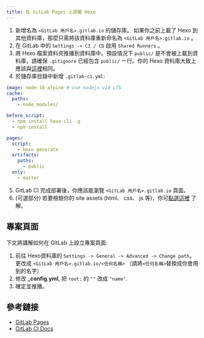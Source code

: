 ```yaml
---
title: 在 GitLab Pages 上部署 Hexo
---
```


1. 新增名為 `<GitLab 用戶名>.gitlab.io` 的儲存庫。 如果你之前上載了 Hexo 到其他資料庫，那麼只需將該資料庫重新命名為 `<GitLab 用戶名>.gitlab.io` 。
2. 在 GitLab 中的 `Settings -> CI / CD` 啟用 `Shared Runners` 。
3. 將 Hexo 檔案資料夾推播到資料庫中。預設情況下 `public/` 是不會被上載到資料庫，請確保 `.gitignore` 已經包含 `public/` 一行。你的 Hexo 資料庫大致上應該與[這裡](https://gitlab.com/pages/hexo)相同。
4. 於儲存庫目錄中新增 `.gitlab-ci.yml`:

``` yml
image: node:10-alpine # use nodejs v10 LTS
cache:
  paths:
    - node_modules/

before_script:
  - npm install hexo-cli -g
  - npm install

pages:
  script:
    - hexo generate
  artifacts:
    paths:
      - public
  only:
    - master
```

5. GitLab CI 完成部署後，你應該能瀏覽 `<GitLab 用戶名>.gitlab.io` 頁面。
6. (可選部分) 若要檢驗你的 site assets (html、 css、 js 等)，你可[點選這裡](https://docs.gitlab.com/ee/user/project/pipelines/job_artifacts.html) 了解。

## 專案頁面

下文將講解如何在 GitLab 上設立專案頁面:

1. 前往 Hexo資料庫的 `Settings -> General -> Advanced -> Change path`。 更改成 `<GitLab 用戶名>.gitlab.io/<任何名稱>` （請將`<任何名稱>`替換成你會用到的名字）
2. 修改 **_config.yml**, 把 `root:` 的 `""` 改成 `"name"`.
3. 確定並推播。

## 參考鏈接

- [GitLab Pages](https://docs.gitlab.com/ee/user/project/pages/index.html)
- [GitLab CI Docs](https://docs.gitlab.com/ee/ci/yaml/)
